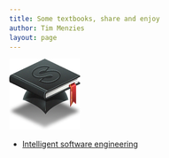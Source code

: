 ```yaml
---
title: Some textbooks, share and enjoy
author: Tim Menzies
layout: page
---
```


![Welcome!](./img/bookhat.png)

+ [Intelligent software engineering](ise/)
